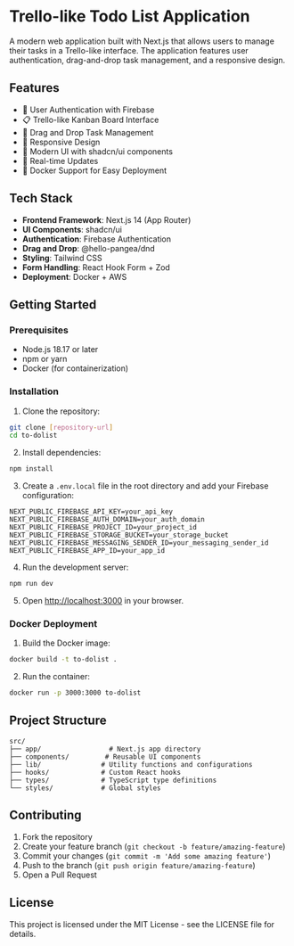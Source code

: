 # Trello-like Todo List Application

A modern web application built with Next.js that allows users to manage their tasks in a Trello-like interface. The application features user authentication, drag-and-drop task management, and a responsive design.

## Features

- 🔐 User Authentication with Firebase
- 📋 Trello-like Kanban Board Interface
- 🎯 Drag and Drop Task Management
- 📱 Responsive Design
- 🎨 Modern UI with shadcn/ui components
- 🔄 Real-time Updates
- 🚀 Docker Support for Easy Deployment

## Tech Stack

- **Frontend Framework**: Next.js 14 (App Router)
- **UI Components**: shadcn/ui
- **Authentication**: Firebase Authentication
- **Drag and Drop**: @hello-pangea/dnd
- **Styling**: Tailwind CSS
- **Form Handling**: React Hook Form + Zod
- **Deployment**: Docker + AWS

## Getting Started

### Prerequisites

- Node.js 18.17 or later
- npm or yarn
- Docker (for containerization)

### Installation

1. Clone the repository:

```bash
git clone [repository-url]
cd to-dolist
```

2. Install dependencies:

```bash
npm install
```

3. Create a `.env.local` file in the root directory and add your Firebase configuration:

```env
NEXT_PUBLIC_FIREBASE_API_KEY=your_api_key
NEXT_PUBLIC_FIREBASE_AUTH_DOMAIN=your_auth_domain
NEXT_PUBLIC_FIREBASE_PROJECT_ID=your_project_id
NEXT_PUBLIC_FIREBASE_STORAGE_BUCKET=your_storage_bucket
NEXT_PUBLIC_FIREBASE_MESSAGING_SENDER_ID=your_messaging_sender_id
NEXT_PUBLIC_FIREBASE_APP_ID=your_app_id
```

4. Run the development server:

```bash
npm run dev
```

5. Open [http://localhost:3000](http://localhost:3000) in your browser.

### Docker Deployment

1. Build the Docker image:

```bash
docker build -t to-dolist .
```

2. Run the container:

```bash
docker run -p 3000:3000 to-dolist
```

## Project Structure

```
src/
├── app/                 # Next.js app directory
├── components/         # Reusable UI components
├── lib/               # Utility functions and configurations
├── hooks/             # Custom React hooks
├── types/             # TypeScript type definitions
└── styles/            # Global styles
```

## Contributing

1. Fork the repository
2. Create your feature branch (`git checkout -b feature/amazing-feature`)
3. Commit your changes (`git commit -m 'Add some amazing feature'`)
4. Push to the branch (`git push origin feature/amazing-feature`)
5. Open a Pull Request

## License

This project is licensed under the MIT License - see the LICENSE file for details.
